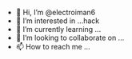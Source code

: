 - 👋 Hi, I’m @electroiman6
- 👀 I’m interested in ...hack
- 🌱 I’m currently learning ...
- 💞️ I’m looking to collaborate on ...
- 📫 How to reach me ...

<!---
electroiman6/electroiman6 is a ✨ special ✨ repository because its `README.md` (this file) appears on your GitHub profile.
You can click the Preview link to take a look at your changes.
--->
